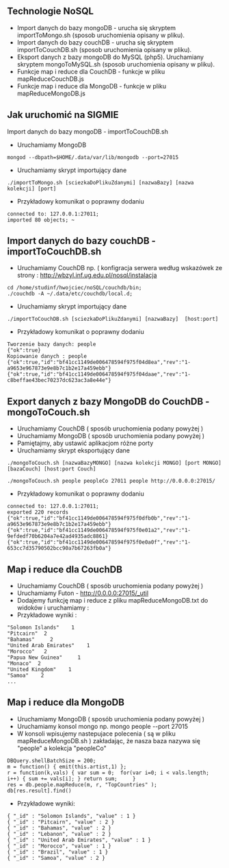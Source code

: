 ## Technologie NoSQL

* Import danych do bazy mongoDB - urucha się skryptem importToMongo.sh (sposob uruchomienia opisany w pliku).
* Import danych do bazy couchDB - urucha się skryptem importToCouchDB.sh (sposob uruchomienia opisany w pliku).
* Eksport danych z bazy mongoDB do MySQL (php5). Uruchamiany skryptem mongoToMySQL.sh (sposob uruchomienia opisany w pliku).
* Funkcje map i reduce dla CouchDB - funkcje w pliku mapReduceCouchDB.js
* Funkcje map i reduce dla MongoDB - funkcje w pliku mapReduceMongoDB.js
                                
## Jak uruchomić na SIGMIE
Import danych do bazy mongoDB - importToCouchDB.sh

* Uruchamiamy MongoDB
~~~
mongod --dbpath=$HOME/.data/var/lib/mongodb --port=27015 
~~~

* Uruchamiamy skrypt importujący dane
~~~ 
./importToMongo.sh [sciezkaDoPlikuZdanymi] [nazwaBazy] [nazwa kolekcji] [port]
~~~

* Przykładowy komunikat o poprawny dodaniu
~~~ 
connected to: 127.0.0.1:27011;
imported 80 objects; ~
~~~

## Import danych do bazy couchDB - importToCouchDB.sh
* Uruchamiamy CouchDB np. ( konfigracja serwera według wskazówek ze strony : http://wbzyl.inf.ug.edu.pl/nosql/instalacja
~~~ 
cd /home/studinf/hwojciec/noSQL/couchdb/bin;
./couchdb -A ~/.data/etc/couchdb/local.d;
~~~

* Uruchamiamy skrypt importujący dane
~~~
./importToCouchDB.sh [sciezkaDoPlikuZdanymi] [nazwaBazy]  [host:port]
~~~

* Przykładowy komunikat o poprawny dodaniu
~~~
Tworzenie bazy danych: people
{"ok":true}
Kopiowanie danych : people
{"ok":true,"id":"bf41cc1149de006478594f975f04d8ea","rev":"1-a9653e967873e9e8b7c1b2e17a459ebb"}
{"ok":true,"id":"bf41cc1149de006478594f975f04daae","rev":"1-c8beffae43bec70237dc623ac3a8e44e"}
~~~

## Export danych z bazy MongoDB do CouchDB - mongoToCouch.sh
* Uruchamiamy CouchDB ( sposób uruchomienia podany powyżej )
* Uruchamiamy MongoDB ( sposób uruchomienia podany powyżej )
* Pamiętajmy, aby ustawić aplikacjom różne porty
* Uruchamiamy skrypt eksportujący dane

~~~
./mongoToCouch.sh [nazwaBazyMONGO] [nazwa kolekcji MONGO] [port MONGO] [bazaCouch] [host:port Couch]
~~~

~~~
./mongoToCouch.sh people peopleCo 27011 people http://0.0.0.0:27015/
~~~

* Przykładowy komunikat o poprawny dodaniu

~~~
connected to: 127.0.0.1:27011;
exported 220 records
{"ok":true,"id":"bf41cc1149de006478594f975f0dfb0b","rev":"1-a9653e967873e9e8b7c1b2e17a459ebb"}
{"ok":true,"id":"bf41cc1149de006478594f975f0e01a2","rev":"1-9efdedf70b6204a7e42ad4935adc8861}
{"ok":true,"id":"bf41cc1149de006478594f975f0e0a0f","rev":"1-653cc7d35790502bcc90a7b67263fb0a"}
~~~

## Map i reduce dla CouchDB
* Uruchamiamy CouchDB ( sposób uruchomienia podany powyżej )
* Uruchamiamy Futon - http://0.0.0.0:27015/_util
* Dodajemy funkcję map i reduce z pliku mapReduceMongoDB.txt do widoków i uruchamiamy :
* Przykładowe wyniki :

~~~
"Solomon Islands"    1
"Pitcairn"  2
"Bahamas"     2
"United Arab Emirates"    1
"Morocco"   2
"Papua New Guinea"     1
"Monaco"  2
"United Kingdom"    1
"Samoa"    2
...
~~~


## Map i reduce dla MongoDB
* Uruchamiamy MongoDB ( sposób uruchomienia podany powyżej )
* Uruchamiamy konsol mongo np.  mongo people --port 27015
* W konsoli wpisujemy nastepujace polecenia ( są w pliku mapReduceMongoDB.sh ) zakładając, że nasza baza nazywa się "people" a kolekcja "peopleCo"

~~~
DBQuery.shellBatchSize = 200;
m = function() { emit(this.artist,1) };
r = function(k,vals) { var sum = 0;  for(var i=0; i < vals.length; i++) { sum += vals[i]; } return sum;     }
res = db.people.mapReduce(m, r, "TopCountries" );
db[res.result].find()
~~~

* Przykładowe wyniki:

~~~
{ "_id" : "Solomon Islands", "value" : 1 }
{ "_id" : "Pitcairn", "value" : 2 }
{ "_id" : "Bahamas", "value" : 2 }
{ "_id" : "Lebanon", "value" : 2 }
{ "_id" : "United Arab Emirates", "value" : 1 }
{ "_id" : "Morocco", "value" : 1 }
{ "_id" : "Brazil", "value" : 1 }
{ "_id" : "Samoa", "value" : 2 }
~~~